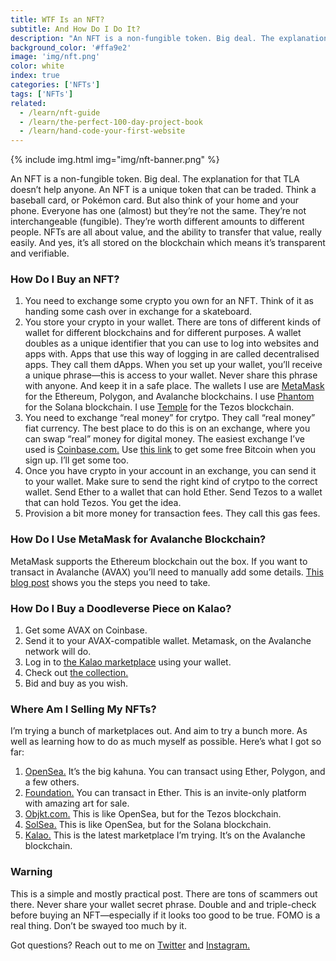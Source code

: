```yaml
---
title: WTF Is an NFT?
subtitle: And How Do I Do It?
description: "An NFT is a non-fungible token. Big deal. The explanation for that TLA doesn’t help anyone. An NFT is a unique token that can be traded. Think a baseball card, or Pokémon card. But also think of your home and your phone..."
background_color: '#ffa9e2'
image: 'img/nft.png'
color: white
index: true
categories: ['NFTs']
tags: ['NFTs']
related:
  - /learn/nft-guide
  - /learn/the-perfect-100-day-project-book
  - /learn/hand-code-your-first-website
---
```


{% include img.html img="img/nft-banner.png" %}

An NFT is a non-fungible token. Big deal. The explanation for that TLA doesn’t help anyone. An NFT is a unique token that can be traded. Think a baseball card, or Pokémon card. But also think of your home and your phone. Everyone has one (almost) but they’re not the same. They’re not interchangeable (fungible). They’re worth different amounts to different people. NFTs are all about value, and the ability to transfer that value, really easily. And yes, it’s all stored on the blockchain which means it’s transparent and verifiable.

### How Do I Buy an NFT?

1. You need to exchange some crypto you own for an NFT. Think of it as handing some cash over in exchange for a skateboard.
2. You store your crypto in your wallet. There are tons of different kinds of wallet for different blockchains and for different purposes. A wallet doubles as a unique identifier that you can use to log into websites and apps with. Apps that use this way of logging in are called decentralised apps. They call them dApps. When you set up your wallet, you’ll receive a unique phrase—this is access to your wallet. Never share this phrase with anyone. And keep it in a safe place. The wallets I use are [MetaMask](https://metamask.io/) for the Ethereum, Polygon, and Avalanche blockchains. I use [Phantom](https://phantom.app/) for the Solana blockchain. I use [Temple](https://templewallet.com/) for the Tezos blockchain.
3. You need to exchange “real money” for crytpo. They call “real money” fiat currency. The best place to do this is on an exchange, where you can swap “real” money for digital money. The easiest exchange I’ve used is [Coinbase.com.](https://ttkb.me/coinbase) Use [this link](https://ttkb.me/coinbase) to get some free Bitcoin when you sign up. I’ll get some too.
4. Once you have crypto in your account in an exchange, you can send it to your wallet. Make sure to send the right kind of crytpo to the correct wallet. Send Ether to a wallet that can hold Ether. Send Tezos to a wallet that can hold Tezos. You get the idea.
5. Provision a bit more money for transaction fees. They call this gas fees.

### How Do I Use MetaMask for Avalanche Blockchain?
MetaMask supports the Ethereum blockchain out the box. If you want to transact in Avalanche (AVAX) you’ll need to manually add some details. [This blog post](https://support.avax.network/en/articles/4626956-how-do-i-set-up-metamask-on-avalanche) shows you the steps you need to take.

### How Do I Buy a Doodleverse Piece on Kalao?
1. Get some AVAX on Coinbase.
2. Send it to your AVAX-compatible wallet. Metamask, on the Avalanche network will do.
3. Log in to [the Kalao marketplace](https://marketplace.kalao.io/) using your wallet.
4. Check out [the collection.](https://ttkb.me/doodleverse-kalao)
5. Bid and buy as you wish.

### Where Am I Selling My NFTs?
I’m trying a bunch of marketplaces out. And aim to try a bunch more. As well as learning how to do as much myself as possible. Here’s what I got so far:

1. [OpenSea.](https://opensea.io/richarmstr_ong) It’s the big kahuna. You can transact using Ether, Polygon, and a few others.
2. [Foundation.](https://foundation.app/collection/visual-deluge) You can transact in Ether. This is an invite-only platform with amazing art for sale.
3. [Objkt.com.](https://objkt.com/profile/tz1TMm1CUzTKPwDsWtCCavKSP4BJmHgA1vbi/created) This is like OpenSea, but for the Tezos blockchain.
4. [SolSea.](https://solsea.io/creator/61f994dfd2b28c740ac45c05/nfts) This is like OpenSea, but for the Solana blockchain.
5. [Kalao.](https://marketplace.kalao.io/profile/0x767dc13b7c297b214489d7324652830570a5a108/collectibles) This is the latest marketplace I’m trying. It’s on the Avalanche blockchain.

### Warning
This is a simple and mostly practical post. There are tons of scammers out there. Never share your wallet secret phrase. Double and and triple-check before buying an NFT—especially if it looks too good to be true. FOMO is a real thing. Don’t be swayed too much by it.

Got questions? Reach out to me on [Twitter](https://ttkb.me/twitter-rich) and [Instagram.](https://ttkb.me/ig-rich)
